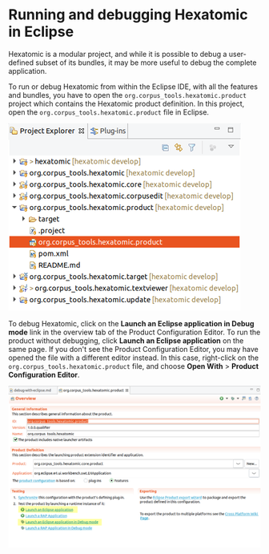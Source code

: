 # Running and debugging Hexatomic in Eclipse

Hexatomic is a modular project, and while it is possible to debug a user-defined subset of its bundles,
it may be more useful to debug the complete application.

To run or debug Hexatomic from within the Eclipse IDE, with all the features and bundles, you have to open the  `org.corpus_tools.hexatomic.product` project which contains the Hexatomic product definition.
In this project, open the `org.corpus_tools.hexatomic.product` file in Eclipse.

![Location of the product definition file in the Project Explorer](./product-file-location.png)

To debug Hexatomic, click on the **Launch an Eclipse application in Debug mode** link in the overview tab of the Product Configuration Editor.
To run the product without debugging, click **Launch an Eclipse application** on the same page.
If you don't see the Product Configuration Editor, you may have opened the file with a different editor instead.
In this case, right-click on the `org.corpus_tools.hexatomic.product` file, and choose **Open With** > **Product Configuration Editor**.

![Product configuration file editor with launch links](./product-launch.png)




